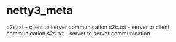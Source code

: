 # netty3_meta

c2s.txt - client to server communication
s2c.txt - server to client communication
s2s.txt - server to server communication
